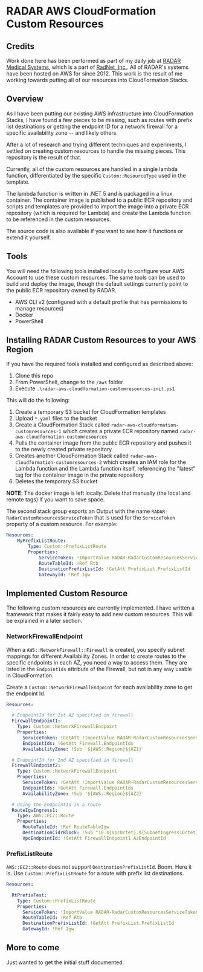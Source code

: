 # RADAR AWS CloudFormation Custom Resources

## Credits

Work done here has been performed as part of my daily job at [RADAR Medical Systems](https://www.radarmed.com/), which is a part of [RadNet, Inc.](https://www.radnet.com/).  All of RADAR's systems have been hosted on AWS for since 2012.  This work is the result of me working towards putting all of our resources into CloudFormation Stacks.

## Overview
As I have been putting our existing AWS infrastructure into CloudFormation Stacks, I have found a few pieces to be missing, such as routes with prefix list destinations or getting the endpoint ID for a network firewall for a specific availability zone -- and likely others.

After a lot of research and trying different techniques and experiments, I settled on creating custom resources to handle the missing pieces.  This repository is the result of that.

Currently, all of the custom resources are handled in a single lambda function, differentiated by the specific `Custom::ResourceType` used in the template.

The lambda function is written in .NET 5 and is packaged in a linux container.  The container image is published to a public ECR repository and scripts and templates are provided to import the image into a private ECR repository (which is required for Lambda) and create the Lambda function to be referenced in the custom resources.

The source code is also available if you want to see how it functions or extend it yourself.

## Tools
You will need the following tools installed locally to configure your AWS Account to use these custom resources.  The same tools can be used to build and deploy the image, though the default settings currently point to the public ECR repository owned by RADAR.

* AWS CLI v2 (configured with a default profile that has permissions to manage resources)
* Docker
* PowerShell

## Installing RADAR Custom Resources to your AWS Region

If you have the required tools installed and configured as described above:

1. Clone this repo
1. From PowerShell, change to the `/aws` folder
1. Execute `.\radar-aws-cloudformation-customresources-init.ps1`

This will do the following:

1. Create a temporary S3 bucket for CloudFormation templates
1. Upload `*.yaml` files to the bucket
1. Create a CloudFormation Stack called `radar-aws-cloudformation-customresources-1` which creates a private ECR repository named `radar-aws-cloudformation-customresources`
1. Pulls the container image from the public ECR repository and pushes it to the newly created private repository
1. Creates another CloudFormation Stack called `radar-aws-cloudformation-customresources-2` which creates an IAM role for the Lambda function and the Lambda function itself, referencing the "latest" tag for the container image in the private repository
1. Deletes the temporary S3 bucket

**NOTE**: The docker image is left locally.  Delete that manually (the local and remote tags) if you want to save space.

The second stack group exports an Output with the name `RADAR-RadarCustomResourcesServiceToken` that is used for the `ServiceToken` property of a custom resource.  For example:

```yaml
Resources:
    MyPrefixListRoute:
        Type: Custom::PrefixListRoute
        Properties:
            ServiceToken: !ImportValue RADAR-RadarCustomResourcesServiceToken
            RouteTableId: !Ref Rtb
            DestinationPrefixListId: !GetAtt PrefixList.PrefixListId
            GatewayId: !Ref Igw
```

## Implemented Custom Resource

The following custom resources are currently implemented.  I have written a framework that makes it fairly easy to add new custom resources.  This will be explained in a later section.

### NetworkFirewallEndpoint

When a `AWS::NetworkFirewall::Firewall` is created, you specify subnet mappings for different Availability Zones.  In order to create routes to the specific endpoints in each AZ, you need a way to access them. They are listed in the `EndpointIds` attribute of the Firewall, but not in any way usable in CloudFormation.

Create a `Custom::NetworkFirewallEndpoint` for each availability zone to get the endpoint Id.

```yaml
Resources:

  # EndpointId for 1st AZ specified in firewall
  FirewallEndpoint1:
    Type: Custom::NetworkFirewallEndpoint
    Properties:
      ServiceToken: !GetAtt !ImportValue RADAR-RadarCustomResourcesServiceToken
      EndpointIds: !GetAtt Firewall.EndpointIds
      AvailabilityZone: !Sub '${AWS::Region}${AZ1}'

  # EndpointId for 2nd AZ specified in firewall
  FirewallEndpoint2:
    Type: Custom::NetworkFirewallEndpoint
    Properties:
      ServiceToken: !GetAtt !ImportValue RADAR-RadarCustomResourcesServiceToken
      EndpointIds: !GetAtt Firewall.EndpointIds
      AvailabilityZone: !Sub '${AWS::Region}${AZ2}'

  # Using the EndpointId in a route
  RouteIgwIngress1:
    Type: AWS::EC2::Route
    Properties:
      RouteTableId: !Ref RouteTableIgw
      DestinationCidrBlock: !Sub "10.${VpcOctet}.${SubnetIngress1Octet}.0/24"
      VpcEndpointId: !GetAtt FirewallEndpoint1.AzEndpointId
```

### PrefixListRoute

`AWS::EC2::Route` does not support `DestinationPrefixListId`.  Boom.  Here it is.  Use `Custom::PrefixListRoute` for a route with prefix list destinations.

```yaml
Resources:

  RtPrefixTest:
    Type: Custom::PrefixListRoute
    Properties:
      ServiceToken: !ImportValue RADAR-RadarCustomResourcesServiceToken
      RouteTableId: !Ref Rtb
      DestinationPrefixListId: !GetAtt PrefixList.PrefixListId
      GatewayId: !Ref Igw
```

## More to come

Just wanted to get the initial stuff documented.